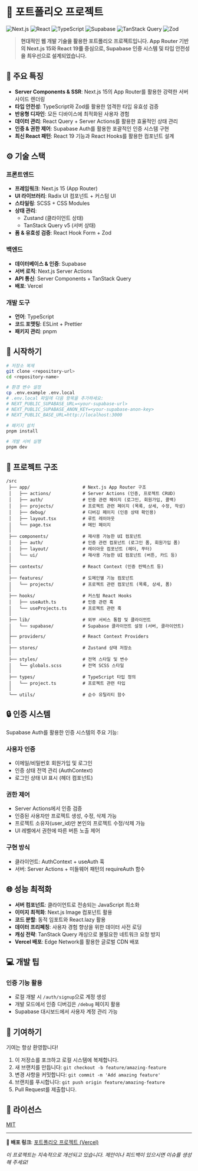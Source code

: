 # 📂 포트폴리오 프로젝트

![Next.js](https://img.shields.io/badge/Next.js-15.2.4-black?style=flat-square&logo=next.js)
![React](https://img.shields.io/badge/React-19.0.0-61DAFB?style=flat-square&logo=react)
![TypeScript](https://img.shields.io/badge/TypeScript-5-3178C6?style=flat-square&logo=typescript)
![Supabase](https://img.shields.io/badge/Supabase-2.x-3FCF8E?style=flat-square&logo=supabase)
![TanStack Query](https://img.shields.io/badge/TanStack_Query-5.71-FF4154?style=flat-square&logo=react-query)
![Zod](https://img.shields.io/badge/Zod-3.24-3068B7?style=flat-square)

> **현대적인 웹 개발 기술을 활용한 포트폴리오 프로젝트입니다. App Router 기반의 Next.js 15와 React 19를 중심으로, Supabase 인증 시스템 및 타입 안전성을 최우선으로 설계되었습니다.**

## 🌟 주요 특징

- **Server Components & SSR**: Next.js 15의 App Router를 활용한 강력한 서버 사이드 렌더링
- **타입 안전성**: TypeScript와 Zod를 활용한 엄격한 타입 유효성 검증
- **반응형 디자인**: 모든 디바이스에 최적화된 사용자 경험
- **데이터 관리**: React Query + Server Actions를 활용한 효율적인 상태 관리
- **인증 & 권한 제어**: Supabase Auth를 활용한 포괄적인 인증 시스템 구현
- **최신 React 패턴**: React 19 기능과 React Hooks를 활용한 컴포넌트 설계

## ⚙️ 기술 스택

### 프론트엔드

- **프레임워크**: Next.js 15 (App Router)
- **UI 라이브러리**: Radix UI 컴포넌트 + 커스텀 UI
- **스타일링**: SCSS + CSS Modules
- **상태 관리**:
  - Zustand (클라이언트 상태)
  - TanStack Query v5 (서버 상태)
- **폼 & 유효성 검증**: React Hook Form + Zod

### 백엔드

- **데이터베이스 & 인증**: Supabase
- **서버 로직**: Next.js Server Actions
- **API 통신**: Server Components + TanStack Query
- **배포**: Vercel

### 개발 도구

- **언어**: TypeScript
- **코드 포맷팅**: ESLint + Prettier
- **패키지 관리**: pnpm

## 🚀 시작하기

```bash
# 저장소 복제
git clone <repository-url>
cd <repository-name>

# 환경 변수 설정
cp .env.example .env.local
# .env.local 파일에 다음 항목을 추가하세요:
# NEXT_PUBLIC_SUPABASE_URL=<your-supabase-url>
# NEXT_PUBLIC_SUPABASE_ANON_KEY=<your-supabase-anon-key>
# NEXT_PUBLIC_BASE_URL=http://localhost:3000

# 패키지 설치
pnpm install

# 개발 서버 실행
pnpm dev
```

## 📁 프로젝트 구조

```
/src
 ├── app/                    # Next.js App Router 구조
 │   ├── actions/            # Server Actions (인증, 프로젝트 CRUD)
 │   ├── auth/               # 인증 관련 페이지 (로그인, 회원가입, 콜백)
 │   ├── projects/           # 프로젝트 관련 페이지 (목록, 상세, 수정, 작성)
 │   ├── debug/              # 디버깅 페이지 (인증 상태 확인용)
 │   ├── layout.tsx          # 루트 레이아웃
 │   └── page.tsx            # 메인 페이지
 │
 ├── components/             # 재사용 가능한 UI 컴포넌트
 │   ├── auth/               # 인증 관련 컴포넌트 (로그인 폼, 회원가입 폼)
 │   ├── layout/             # 레이아웃 컴포넌트 (헤더, 푸터)
 │   └── ui/                 # 재사용 가능한 UI 컴포넌트 (버튼, 카드 등)
 │
 ├── contexts/               # React Context (인증 컨텍스트 등)
 │
 ├── features/               # 도메인별 기능 컴포넌트
 │   └── projects/           # 프로젝트 관련 컴포넌트 (목록, 상세, 폼)
 │
 ├── hooks/                  # 커스텀 React Hooks
 │   ├── useAuth.ts          # 인증 관련 훅
 │   └── useProjects.ts      # 프로젝트 관련 훅
 │
 ├── lib/                    # 외부 서비스 통합 및 클라이언트
 │   └── supabase/           # Supabase 클라이언트 설정 (서버, 클라이언트)
 │
 ├── providers/              # React Context Providers
 │
 ├── stores/                 # Zustand 상태 저장소
 │
 ├── styles/                 # 전역 스타일 및 변수
 │   └── globals.scss        # 전역 SCSS 스타일
 │
 ├── types/                  # TypeScript 타입 정의
 │   └── project.ts          # 프로젝트 관련 타입
 │
 └── utils/                  # 순수 유틸리티 함수
```

## 🔒 인증 시스템

Supabase Auth를 활용한 인증 시스템의 주요 기능:

### 사용자 인증

- 이메일/비밀번호 회원가입 및 로그인
- 인증 상태 전역 관리 (AuthContext)
- 로그인 상태 UI 표시 (헤더 컴포넌트)

### 권한 제어

- Server Actions에서 인증 검증
- 인증된 사용자만 프로젝트 생성, 수정, 삭제 가능
- 프로젝트 소유자(user_id)만 본인의 프로젝트 수정/삭제 가능
- UI 레벨에서 권한에 따른 버튼 노출 제어

### 구현 방식

- 클라이언트: AuthContext + useAuth 훅
- 서버: Server Actions + 미들웨어 패턴의 requireAuth 함수

## 🌐 성능 최적화

- **서버 컴포넌트**: 클라이언트로 전송되는 JavaScript 최소화
- **이미지 최적화**: Next.js Image 컴포넌트 활용
- **코드 분할**: 동적 임포트와 React.lazy 활용
- **데이터 프리페칭**: 사용자 경험 향상을 위한 데이터 사전 로딩
- **캐싱 전략**: TanStack Query 캐싱으로 불필요한 네트워크 요청 방지
- **Vercel 배포**: Edge Network를 활용한 글로벌 CDN 배포

## 💻 개발 팁

### 인증 기능 활용

- 로컬 개발 시 `/auth/signup`으로 계정 생성
- 개발 모드에서 인증 디버깅은 `/debug` 페이지 활용
- Supabase 대시보드에서 사용자 계정 관리 가능

## 🤝 기여하기

기여는 항상 환영합니다!

1. 이 저장소를 포크하고 로컬 시스템에 복제합니다.
2. 새 브랜치를 만듭니다: `git checkout -b feature/amazing-feature`
3. 변경 사항을 커밋합니다: `git commit -m 'Add amazing feature'`
4. 브랜치를 푸시합니다: `git push origin feature/amazing-feature`
5. Pull Request를 제출합니다.

## 📝 라이선스

[MIT](./LICENSE)

---

**🔗 배포 링크**: [포트폴리오 프로젝트 (Vercel)](https://my-project-vercel-url.vercel.app)

_이 프로젝트는 지속적으로 개선되고 있습니다. 제안이나 피드백이 있으시면 이슈를 생성해 주세요!_
